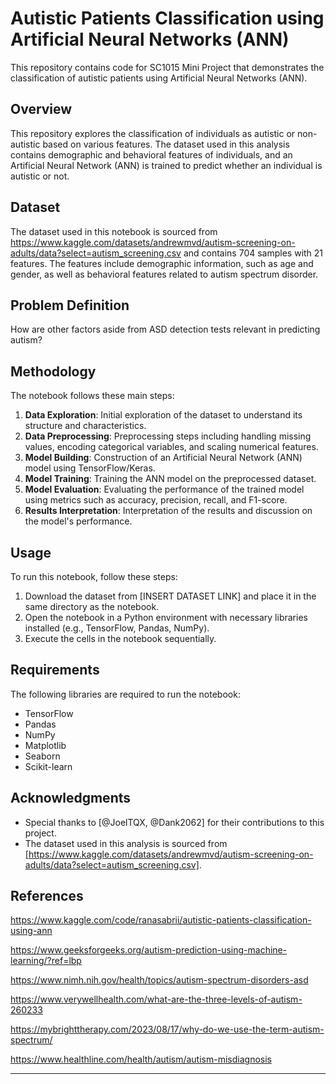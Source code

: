 # Autistic Patients Classification using Artificial Neural Networks (ANN)

This repository contains code for SC1015 Mini Project that demonstrates the classification of autistic patients using Artificial Neural Networks (ANN).

## Overview

This repository explores the classification of individuals as autistic or non-autistic based on various features. The dataset used in this analysis contains demographic and behavioral features of individuals, and an Artificial Neural Network (ANN) is trained to predict whether an individual is autistic or not.

## Dataset

The dataset used in this notebook is sourced from https://www.kaggle.com/datasets/andrewmvd/autism-screening-on-adults/data?select=autism_screening.csv and contains 704 samples with 21 features. The features include demographic information, such as age and gender, as well as behavioral features related to autism spectrum disorder.

## Problem Definition
How are other factors aside from ASD detection tests relevant in predicting autism?

## Methodology

The notebook follows these main steps:

1. **Data Exploration**: Initial exploration of the dataset to understand its structure and characteristics.
2. **Data Preprocessing**: Preprocessing steps including handling missing values, encoding categorical variables, and scaling numerical features.
3. **Model Building**: Construction of an Artificial Neural Network (ANN) model using TensorFlow/Keras.
4. **Model Training**: Training the ANN model on the preprocessed dataset.
5. **Model Evaluation**: Evaluating the performance of the trained model using metrics such as accuracy, precision, recall, and F1-score.
6. **Results Interpretation**: Interpretation of the results and discussion on the model's performance.

## Usage

To run this notebook, follow these steps:

1. Download the dataset from [INSERT DATASET LINK] and place it in the same directory as the notebook.
2. Open the notebook in a Python environment with necessary libraries installed (e.g., TensorFlow, Pandas, NumPy).
3. Execute the cells in the notebook sequentially.

## Requirements

The following libraries are required to run the notebook:

- TensorFlow
- Pandas
- NumPy
- Matplotlib
- Seaborn
- Scikit-learn



## Acknowledgments

- Special thanks to [@JoelTQX, @Dank2062] for their contributions to this project.
- The dataset used in this analysis is sourced from [https://www.kaggle.com/datasets/andrewmvd/autism-screening-on-adults/data?select=autism_screening.csv].

## References
https://www.kaggle.com/code/ranasabrii/autistic-patients-classification-using-ann

https://www.geeksforgeeks.org/autism-prediction-using-machine-learning/?ref=lbp

https://www.nimh.nih.gov/health/topics/autism-spectrum-disorders-asd

https://www.verywellhealth.com/what-are-the-three-levels-of-autism-260233

https://mybrighttherapy.com/2023/08/17/why-do-we-use-the-term-autism-spectrum/

https://www.healthline.com/health/autism/autism-misdiagnosis

---
